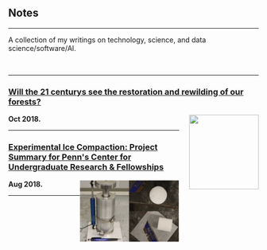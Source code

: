 


## Notes

---

A collection of my writings on technology, science, and data science/software/AI. 

<br>

---


### [Will the 21 centurys see the restoration and rewilding of our forests?](psr_redd_blog.md)


**Oct 2018.** <img src="images/redd_blog.png?raw=true" width="140" height="150" style="float:right;clear:right;margin-left:20px"> 
 
---

### [Experimental Ice Compaction: Project Summary for Penn's Center for Undergraduate Research & Fellowships](exp_ice_blog.md)
 
**Aug 2018.**  <img src="images/rig.png?raw=true" width="200" height="125" style="float:right">

---



